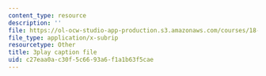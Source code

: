 ```yaml
---
content_type: resource
description: ''
file: https://ol-ocw-studio-app-production.s3.amazonaws.com/courses/18-404j-theory-of-computation-fall-2020/c27eaa0ac30f5c6693a6f1a1b63f5cae_N-_XmLanPYg.vtt
file_type: application/x-subrip
resourcetype: Other
title: 3play caption file
uid: c27eaa0a-c30f-5c66-93a6-f1a1b63f5cae
---
```

